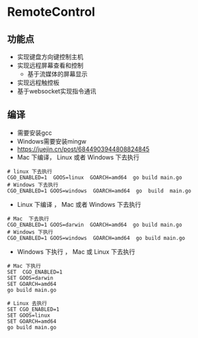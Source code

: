 # RemoteControl

## 功能点
- 实现键盘方向键控制主机
- 实现远程屏幕查看和控制
    - 基于流媒体的屏幕显示
- 实现远程触控板
- 基于websocket实现指令通讯

## 编译
- 需要安装gcc
- Windows需要安装mingw
- https://juejin.cn/post/6844903944808824845
- Mac 下编译， Linux 或者 Windows 下去执行
```shell
# linux 下去执行
CGO_ENABLED=1  GOOS=linux  GOARCH=amd64  go build main.go
# Windows 下去执行
CGO_ENABLED=1 GOOS=windows  GOARCH=amd64  go  build  main.go
```
- Linux 下编译 ， Mac 或者 Windows 下去执行
```shell
# Mac  下去执行
CGO_ENABLED=1 GOOS=darwin  GOARCH=amd64  go build main.go
# Windows 下执行
CGO_ENABLED=1 GOOS=windows  GOARCH=amd64  go build main.go
```
- Windows 下执行 ， Mac 或 Linux 下去执行
```shell
# Mac 下执行
SET  CGO_ENABLED=1
SET GOOS=darwin
SET GOARCH=amd64
go build main.go

# Linux 去执行
SET CGO_ENABLED=1
SET GOOS=linux
SET GOARCH=amd64
go build main.go

```